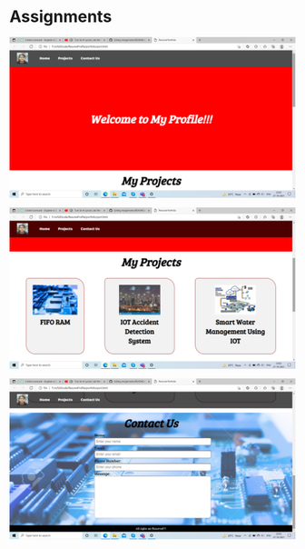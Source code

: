 # Assignments

![Portfolio](https://github.com/Ingenuity-Training001/Assignments/blob/Jay_01/screenshot/1.png)

![Portfolio](https://github.com/Ingenuity-Training001/Assignments/blob/Jay_01/screenshot/2.png)


![Portfolio](https://github.com/Ingenuity-Training001/Assignments/blob/Jay_01/screenshot/3.png)
